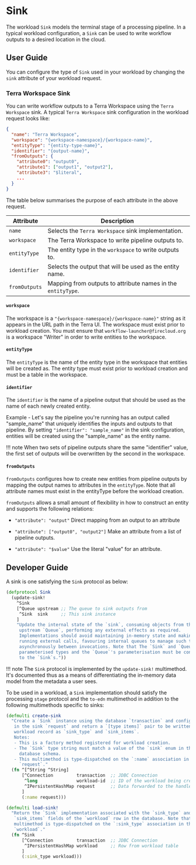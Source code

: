 # Sink
The workload `Sink` models the terminal stage of a processing pipeline. In a 
typical workload configuration, a `Sink` can be used to write workflow outputs
to a desired location in the cloud.

## User Guide
You can configure the type of `Sink` used in your workload by changing the
`sink` attribute of your workload request.

### Terra Workspace Sink
You can write workflow outputs to a Terra Workspace using the `Terra Workspace`
sink. A typical `Terra Workspace` sink configuration in the workload request
looks like:
```json
{
  "name": "Terra Workspace",
  "workspace": "{workspace-namespace}/{workspace-name}",
  "entityType": "{entity-type-name}",
  "identifier": "{output-name}",
  "fromOutputs": {
    "attribute0": "output0",
    "attribute1": ["output1", "output2"],
    "attribute3": "$literal",
    ...
  }
}
``` 
The table below summarises the purpose of each attribute in the above request.

| Attribute     | Description                                                  |
|---------------|--------------------------------------------------------------|
| `name`        | Selects the `Terra Workspace` sink implementation.           |
| `workspace`   | The Terra Workspace to write pipeline outputs to.            |
| `entityType`  | The entity type in the `workspace` to write outputs to.      |
| `identifier`  | Selects the output that will be used as the entity name.     |
| `fromOutputs` | Mapping from outputs to attribute names in the `entityType`. |

#### `workspace`
The workspace is a `"{workspace-namespace}/{workspace-name}"` string as it
appears in the URL path in the Terra UI. The workspace must exist prior to
workload creation. You must ensure that `workflow-launcher@firecloud.org` is
a workspace "Writer" in order to write entities to the workspace.

#### `entityType`
The `entityType` is the name of the entity type in the workspace that entities
will be created as. The entity type must exist prior to workload creation and
must be a table in the workspace.

#### `identifier`
The `identifier` is the name of a pipeline output that should be used as the 
name of each newly created entity. 

Example - Let's say the pipeline you're running has an output called
"sample_name" that uniquely identifies the inputs and outputs to that pipeline.
By setting `"identifier": "sample_name"` in the sink configuration, entities
will be created using the "sample_name" as the entity name.

!!! note
    When two sets of pipeline outputs share the same "identifier" value,
    the first set of outputs will be overwritten by the second in the workspace.

#### `fromOutputs`
`fromOutputs` configures how to create new entities from pipeline outputs by 
mapping the output names to attributes in the `entityType`. Note that all 
attribute names must exist in the entityType before the workload  creation.

`fromOutputs` allows a small amount of flexibility in how to construct an entity
and supports the following relations:

- `"attribute": "output"`
  Direct mapping from an output to an attribute

- `"attribute": ["output0", "output2"]`
  Make an attribute from a list of pipeline outputs.

- `"attribute": "$value"`
  Use the literal "value" for an attribute.

## Developer Guide
A sink is one satisfying the `Sink` protocol as below:
```clojure
(defprotocol Sink
  (update-sink!
    ^Sink
    [^Queue upstream ;; The queue to sink outputs from
     ^Sink  sink     ;; This sink instance
    ]
    "Update the internal state of the `sink`, consuming objects from the
     upstream `Queue`, performing any external effects as required.
     Implementations should avoid maintaining in-memory state and making long-
     running external calls, favouring internal queues to manage such tasks
     asynchronously between invocations. Note that The `Sink` and `Queue` are
     parameterised types and the `Queue`'s parameterisation must be convertible
     to the `Sink`s."))
```

!!! note
    The `Sink` protocol is implemented by the `update-sink!` multimethod. It's 
    documented thus as a means of differentiating the in-memory data model from
    the metadata a user sees.

To be used in a workload, a `Sink` implementation should satisfy the processing
`stage` protocol and the `to-edn` multimethod in addition to the following
multimethods specific to sinks:
```clojure
(defmulti create-sink
  "Create a `Sink` instance using the database `transaction` and configuration
   in the sink `request` and return a `[type items]` pair to be written to a
   workload record as `sink_type` and `sink_items`.
   Notes:
   - This is a factory method registered for workload creation.
   - The `Sink` type string must match a value of the `sink` enum in the
     database schema.   
   - This multimethod is type-dispatched on the `:name` association in the
     `request`."
  (fn ^[^String ^String] 
      [^Connection         transaction  ;; JDBC Connection
       ^long               workload-id  ;; ID of the workload being created
       ^IPersistentHashMap request      ;; Data forwarded to the handler
      ]
      (:name request)))

(defmulti load-sink!
  "Return the `Sink` implementation associated with the `sink_type` and
   `sink_items` fields of the `workload` row in the database. Note that this
   multimethod is type-dispatched on the `:sink_type` association in the
   `workload`."
  (fn ^Sink
      [^Connection         transaction  ;; JDBC Connection
       ^IPersistentHashMap workload     ;; Row from workload table
      ]
      (:sink_type workload)))
```

